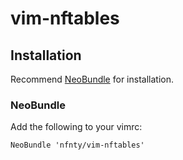 # vim-nftables

## Installation

Recommend [NeoBundle](https://github.com/Shougo/neobundle.vim) for installation.

### NeoBundle

Add the following to your vimrc:

```vim
NeoBundle 'nfnty/vim-nftables'
```
